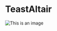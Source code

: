 # TeastAltair
![This is an image](https://user-images.githubusercontent.com/114244333/208128701-02ff45fe-c304-4e36-81e4-994f1595d450.jpg)
